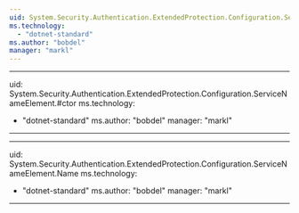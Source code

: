 ```yaml
---
uid: System.Security.Authentication.ExtendedProtection.Configuration.ServiceNameElement
ms.technology: 
  - "dotnet-standard"
ms.author: "bobdel"
manager: "markl"
---
```


---
uid: System.Security.Authentication.ExtendedProtection.Configuration.ServiceNameElement.#ctor
ms.technology: 
  - "dotnet-standard"
ms.author: "bobdel"
manager: "markl"
---

---
uid: System.Security.Authentication.ExtendedProtection.Configuration.ServiceNameElement.Name
ms.technology: 
  - "dotnet-standard"
ms.author: "bobdel"
manager: "markl"
---
